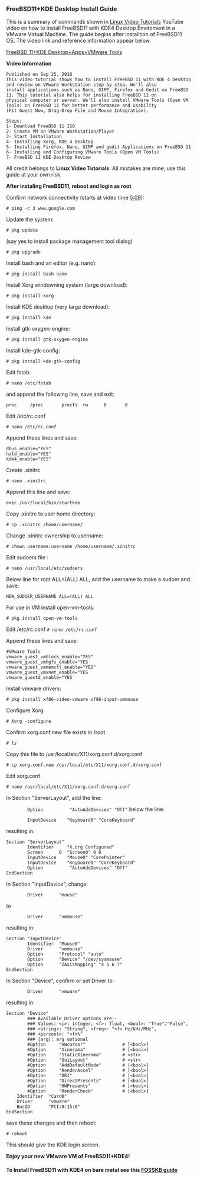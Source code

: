 ### FreeBSD11+KDE Desktop Install Guide

This is a summary of commands shown in [Linux Video Tutorials](https://www.youtube.com/user/CloudSystemsEngineer/) YouTube video on how to install FreeBSD11 with KDE4 Desktop Enviroment in a VMware Virtual Machine. The guide begins after installtion of FreeBSD11 OS. The video link and reference information appear below.

[FreeBSD 11+KDE Desktop+Apps+VMware Tools](https://youtu.be/m-JExS3P-L4)

**Video Information**

```
Published on Sep 25, 2016
This video tutorial shows how to install FreeBSD 11 with KDE 4 Desktop and review on VMware Workstation step by step. We'll also 
install applications such as Nano, GIMP, Firefox and Gedit on FreeBSD 11. This tutorial also helps for installing FreeBSD 11 on 
physical computer or server. We'll also install VMware Tools (Open VM Tools) on FreeBSD 11 for better performance and usability 
(Fit Guest Now, Drag-Drop File and Mouse Integration).

Steps:
1- Download FreeBSD 11 ISO
2- Create VM on VMware Workstation/Player
3- Start Installation
4- Installing Xorg, KDE 4 Desktop
5- Installing Firefox, Nano, GIMP and gedit Applications on FreeBSD 11
6- Installing and Configuring VMware Tools (Open VM Tools)
7- FreeBSD 11 KDE Desktop Review
```

All credit belongs to **Linux Video Tutorials**. All mistakes are mine; use this guide at your own risk.


**After instaling FreeBSD11, reboot and login as root**

Confirm network connectivity (starts at video time [5:09](https://youtu.be/m-JExS3P-L4?t=309 )):

```# ping -c 3 www.google.com```

Update the system:

```# pkg update```

(say yes to install package management tool dialog)

```# pkg upgrade```

Install bash and an editor (e.g. nano):

```# pkg install bash nano```

Install Xorg windowning system (large download):

```# pkg install xorg```

Install KDE desktop (very large download):

```# pkg install kde```

Install gtk-oxygen-engine:

```# pkg install gtk-oxygen-engine```

Install kde-gtk-config:

```# pkg install kde-gtk-config```

Edit fstab:

```# nano /etc/fstab```

and append the following line, save and exit:

```proc     /proc       procfs  rw      0       0```

Edit /etc/rc.conf

```# nano /etc/rc.conf ```

Append these lines and save:

```
dbus_enable="YES"
hald_enable="YES"
kdm4_enable="YES"
```

Create .xinitrc

```# nano .xinitrc```

Append this line and save:

```exec /usr/local/bin/startkde```

Copy .xinitrc to user home directory:

```# cp .xinitrc /home/username/```
 
Change .xinitrc ownership to username:

```# chown username:username /home/username/.xinitrc```

Edit sudoers file :

```# nano /usr/local/etc/sudoers```

Below line for root ALL=(ALL) ALL, add the username to make a sudoer and save:

```NEW_SUDOER_USERNAME ALL=(ALL) ALL```

For use in VM install open-vm-tools:

```# pkg install open-vm-tools```

Edit /etc/rc.conf
```# nano /etc/rc.conf ```

Append these lines and save:

```
#VMware Tools
vmware_guest_vmblock_enable="YES"
vmware_guest_vmhgfs_enable="YES
vmware_guest_vmmemctl_enable="YES"
vmware_guest_vmxnet_enable="YES
vmware_guestd_enable="YES
```

Install vmware drivers:

```# pkg install xf86-video-vmware xf86-input-vmmouse```

Configure Xorg

```# Xorg -configure```

Confirm xorg.conf.new file exists in /root

```# ls```

Copy this file to /usr/local/etc/X11/xorg.conf.d/xorg.conf

```# cp xorg.conf.new /usr/local/etc/X11/xorg.conf.d/xorg.conf```

Edit xorg.conf

```# nano /usr/local/etc/X11/xorg.conf.d/xorg.conf```

In Section "ServerLayout", add the line:

```        Option          "AutoAddDevices" "Off"```
below the line:

```        InputDevice    "Keyboard0" "CoreKeyboard"```

resulting in:

```
Section "ServerLayout"
        Identifier     "X.org Configured"
        Screen      0  "Screen0" 0 0
        InputDevice    "Mouse0" "CorePointer"
        InputDevice    "Keyboard0" "CoreKeyboard"
        Option          "AutoAddDevices" "Off"
EndSection
```

In Section "InputDevice", change:

```        Driver      "mouse"```

to

```        Driver      "vmmouse"```

resulting in:

```
Section "InputDevice"
        Identifier  "Mouse0"
        Driver      "vmmouse"
        Option      "Protocol" "auto"
        Option      "Device" "/dev/sysmouse"
        Option      "ZAxisMapping" "4 5 6 7"
EndSection
```

In Section "Device", confirm or set Driver to:

```        Driver      "vmware"```

resulting in:

```
Section "Device"
        ### Available Driver options are:-
        ### Values: <i>: integer, <f>: float, <bool>: "True"/"False",
        ### <string>: "String", <freq>: "<f> Hz/kHz/MHz",
        ### <percent>: "<f>%"
        ### [arg]: arg optional
        #Option     "HWcursor"           	# [<bool>]
        #Option     "Xinerama"           	# [<bool>]
        #Option     "StaticXinerama"     	# <str>
        #Option     "GuiLayout"          	# <str>
        #Option     "AddDefaultMode"     	# [<bool>]
        #Option     "RenderAccel"        	# [<bool>]
        #Option     "DRI"                	# [<bool>]
        #Option     "DirectPresents"     	# [<bool>]
        #Option     "HWPresents"         	# [<bool>]
        #Option     "RenderCheck"        	# [<bool>]
	Identifier  "Card0"
	Driver      "vmware"
	BusID       "PCI:0:15:0"
EndSection
```

save these changes and then reboot:

```# reboot```

This should give the KDE login screen. 

**Enjoy your new VMware VM of FreeBSD11+KDE4!**


#### To Install FreeBSD11 with KDE4 on bare metal see this [FOSSKB guide](https://fosskb.in/2016/02/17/installing-kde-4-desktop-on-freebsd-11//)
